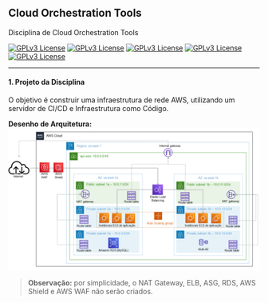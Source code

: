 ## Cloud Orchestration Tools

Disciplina de Cloud Orchestration Tools

[![GPLv3 License](https://img.shields.io/badge/Cloud-AWS-orange.svg)](https://aws.amazon.com/pt/) [![GPLv3 License](https://img.shields.io/badge/InfraAsCode-Terraform-purple.svg)](https://www.terraform.io/) [![GPLv3 License](https://img.shields.io/badge/CI-Github-black.svg)](https://github.com/) [![GPLv3 License](https://img.shields.io/badge/CD-Jenkins-red.svg)](https://www.jenkins.io/) [![GPLv3 License](https://img.shields.io/badge/Conteiners-Docker-blue.svg)](https://www.docker.com/)

---

#### 1. Projeto da Disciplina

O objetivo é construir uma infraestrutura de rede AWS, utilizando um servidor de CI/CD e Infraestrutura como Código.

**Desenho de Arquitetura:**
![Desenho de Arquitetura de Rede](./imagens/Case-Vorx-Company.png "Desenho de Arquitetura de Rede")

> **Observação:** por simplicidade, o NAT Gateway, ELB, ASG, RDS, AWS Shield e AWS WAF não serão criados.